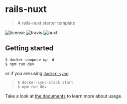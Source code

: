 # rails-nuxt

> A rails-nuxt starter template

![license][badge-license]
![travis][badge-travis]
![nuxt][badge-nuxt]

[badge-license]: https://badgen.net/github/license/tdkn/rails-nuxt
[badge-nuxt]: https://badgen.net/badge/Nuxt.js/2.8.1/03BF84
[badge-travis]: https://travis-ci.org/tdkn/rails-nuxt.svg?branch=master

## Getting started

```
$ docker-compose up -d
$ npm run dev
```

or if you are using [`docker-sync`](http://docker-sync.io/):

> ```
> $ docker-sync-stack start
> $ npm run dev
> ```

Take a look at [the documents](https://docker-sync.readthedocs.io/en/latest/) to learn more about usage.
